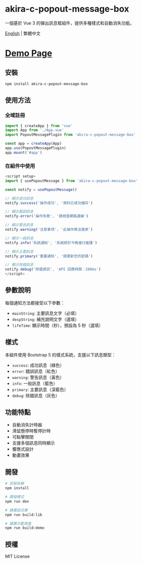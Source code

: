 # akira-c-popout-message-box

一個基於 Vue 3 的彈出訊息框組件，提供多種樣式和自動消失功能。

[English](README.md) | 繁體中文

# [Demo Page](https://man4781747.github.io/Vue3_Typescript__PopoutMessageBox__Demo/)

## 安裝

```bash
npm install akira-c-popout-message-box
```

## 使用方法

### 全域註冊

```typescript
import { createApp } from 'vue'
import App from './App.vue'
import PopoutMessagePlugin from 'akira-c-popout-message-box'

const app = createApp(App)
app.use(PopoutMessagePlugin)
app.mount('#app')
```

### 在組件中使用

```typescript
<script setup>
import { usePopoutMessage } from 'akira-c-popout-message-box'

const notify = usePopoutMessage()

// 顯示成功訊息
notify.success('操作成功', '資料已成功儲存')

// 顯示錯誤訊息
notify.error('操作失敗', '請檢查網路連線')

// 顯示警告訊息
notify.warning('注意事項', '此操作無法復原')

// 顯示一般訊息
notify.info('系統通知', '系統將於今晚進行維護')

// 顯示主要訊息
notify.primary('重要通知', '請更新您的密碼')

// 顯示除錯訊息
notify.debug('除錯資訊', 'API 回應時間：200ms')
</script>
```

## 參數說明

每個通知方法都接受以下參數：

- `mainString`: 主要訊息文字（必填）
- `despString`: 補充說明文字（選填）
- `lifeTime`: 顯示時間（秒），預設為 5 秒（選填）

## 樣式

本組件使用 Bootstrap 5 的樣式系統，支援以下訊息類型：

- `success`: 成功訊息（綠色）
- `error`: 錯誤訊息（紅色）
- `warning`: 警告訊息（黃色）
- `info`: 一般訊息（藍色）
- `primary`: 主要訊息（深藍色）
- `debug`: 除錯訊息（灰色）

## 功能特點

- 自動消失計時器
- 滑鼠懸停時暫停計時
- 可點擊關閉
- 支援多個訊息同時顯示
- 響應式設計
- 動畫效果

## 開發

```bash
# 安裝依賴
npm install

# 開發模式
npm run dev

# 建置函式庫
npm run build:lib

# 建置示範頁面
npm run build:demo
```

## 授權

MIT License 